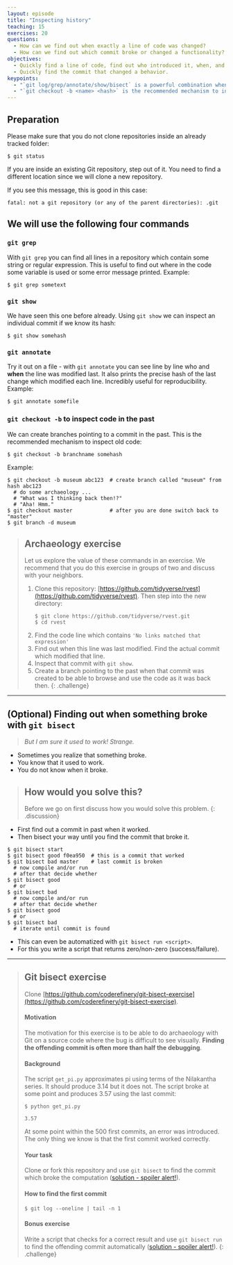 ```yaml
---
layout: episode
title: "Inspecting history"
teaching: 15
exercises: 20
questions:
  - How can we find out when exactly a line of code was changed?
  - How can we find out which commit broke or changed a functionality?
objectives:
  - Quickly find a line of code, find out who introduced it, when, and why.
  - Quickly find the commit that changed a behavior.
keypoints:
  - "`git log/grep/annotate/show/bisect` is a powerful combination when doing archaeology in a project."
  - "`git checkout -b <name> <hash>` is the recommended mechanism to inspect old code"
---
```


## Preparation

Please make sure that you do not clone repositories inside an already tracked folder:

```shell
$ git status
```

If you are inside an existing Git repository, step out of it.
You need to find a different location since we will clone a new repository.

If you see this message, this is good in this case:

```
fatal: not a git repository (or any of the parent directories): .git
```


## We will use the following four commands

### `git grep`

With `git grep` you can find all lines in a repository which contain some string or regular expression.
This is useful to find out where in the code some variable is used or some error message printed. Example:

```
$ git grep sometext
```

### `git show`

We have seen this one before already. Using `git show` we can inspect an individual commit if
we know its hash:

```
$ git show somehash
```

### `git annotate`

Try it out on a file - with `git annotate` you can see line by line who and **when** the line was modified
last. It also prints the precise hash of the last change which modified each line. Incredibly useful
for reproducibility. Example:

```
$ git annotate somefile
```

### `git checkout -b` to inspect code in the past

We can create branches pointing to a commit in the past.
This is the recommended mechanism to inspect old code:

```shell
$ git checkout -b branchname somehash
```

Example:

```shell
$ git checkout -b museum abc123  # create branch called "museum" from hash abc123
  # do some archaeology ...
  # "What was I thinking back then!?"
  # "Aha! Hmm."
$ git checkout master            # after you are done switch back to "master"
$ git branch -d museum
```


> ## Archaeology exercise
>
> Let us explore the value of these commands in an exercise. We recommend that you
> do this exercise in groups of two and discuss with your neighbors.
>
> 1. Clone this repository:
>    [https://github.com/tidyverse/rvest](https://github.com/tidyverse/rvest).
>    Then step into the new directory:
>    ```
>    $ git clone https://github.com/tidyverse/rvest.git
>    $ cd rvest
>    ```
> 2. Find the code line which contains `'No links matched that expression'`
> 3. Find out when this line was last modified. Find the actual commit which modified that line.
> 4. Inspect that commit with `git show`.
> 5. Create a branch pointing to the past when that commit was created to be able to browse and use the code as it was back then.
{: .challenge}

---

## (Optional) Finding out when something broke with `git bisect`

> *But I am sure it used to work! Strange.*

- Sometimes you realize that something broke.
- You know that it used to work.
- You do not know when it broke.

> ## How would you solve this?
>
> Before we go on first discuss how you would solve this problem.
{: .discussion}

- First find out a commit in past when it worked.
- Then bisect your way until you find the commit that broke it.

```shell
$ git bisect start
$ git bisect good f0ea950  # this is a commit that worked
$ git bisect bad master    # last commit is broken
  # now compile and/or run
  # after that decide whether
$ git bisect good
  # or
$ git bisect bad
  # now compile and/or run
  # after that decide whether
$ git bisect good
  # or
$ git bisect bad
  # iterate until commit is found
```

- This can even be automatized with `git bisect run <script>`.
- For this you write a script that returns zero/non-zero (success/failure).

---

> ## Git bisect exercise
>
> Clone [https://github.com/coderefinery/git-bisect-exercise](https://github.com/coderefinery/git-bisect-exercise).
>
>
> #### Motivation
>
> The motivation for this exercise is to be able to do archaeology with Git on a
> source code where the bug is difficult to see visually. **Finding the offending
> commit is often more than half the debugging**.
>
>
> #### Background
>
> The script `get_pi.py` approximates pi using terms of the Nilakantha series. It
> should produce 3.14 but it does not. The script broke at some point and
> produces 3.57 using the last commit:
>
> ```
> $ python get_pi.py
>
> 3.57
> ```
>
> At some point within the 500 first commits, an error was introduced. The only
> thing we know is that the first commit worked correctly.
>
>
> #### Your task
>
> Clone or fork this repository and use `git bisect` to find the commit which
> broke the computation
> ([solution - spoiler alert!](https://github.com/coderefinery/git-bisect-exercise#solutions-spoiler-alert)).
>
>
> #### How to find the first commit
>
> ```
> $ git log --oneline | tail -n 1
> ```
>
>
> #### Bonus exercise
>
> Write a script that checks for a correct result and use `git bisect run` to
> find the offending commit automatically
> ([solution - spoiler alert!](https://github.com/coderefinery/git-bisect-exercise#solutions-spoiler-alert)).
{: .challenge}
